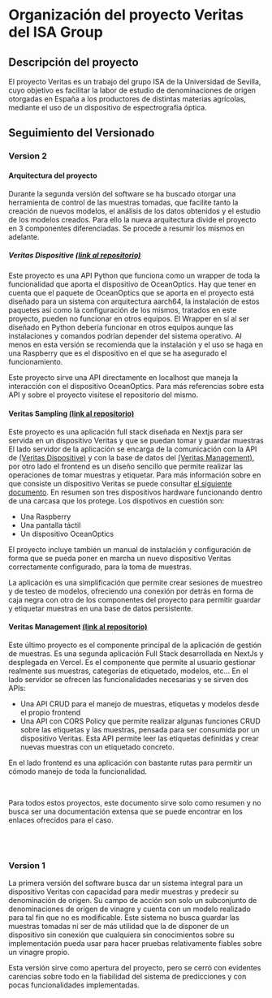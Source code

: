 # Organización del proyecto Veritas del ISA Group

## Descripción del proyecto

El proyecto Veritas es un trabajo del grupo ISA de la Universidad de Sevilla, cuyo objetivo es facilitar la labor de estudio de denominaciones de origen otorgadas en España a los productores de distintas materias agrícolas, mediante el uso de un dispositivo de espectrografía óptica.

## Seguimiento del Versionado

### Version 2

#### Arquitectura del proyecto

Durante la segunda versión del software se ha buscado otorgar una herramienta de control de las muestras tomadas, que facilite tanto la creación de nuevos modelos, el análisis de los datos obtenidos y el estudio de los modelos creados. Para ello la nueva arquitectura divide el proyecto en 3 componentes diferenciadas. Se procede a resumir los mismos en adelante.

##### Veritas Dispositive [(link al repositorio)](https://github.com/veritas-analytics/VeritasDispositive)

Este proyecto es una API Python que funciona como un wrapper de toda la funcionalidad que aporta el dispositivo de OceanOptics. Hay que tener en cuenta que el paquete de OceanOptics que se aporta en el proyecto está diseñado para un sistema con arquitectura aarch64, la instalación de estos paquetes así como la configuración de los mismos, tratados en este proyecto, pueden no funcionar en otros equipos. El Wrapper en sí al ser diseñado en Python debería funcionar en otros equipos aunque las instalaciones y comandos podrían depender del sistema operativo. Al menos en esta versión se recomienda que la instalación y el uso se haga en una Raspberry que es el dispositivo en el que se ha asegurado el funcionamiento.

Este proyecto sirve una API directamente en localhost que maneja la interacción con el dispositivo OceanOptics. Para más referencias sobre esta API y sobre el proyecto visitese el repositorio del mismo.

#### Veritas Sampling [(link al repositorio)](https://github.com/veritas-analytics/VeritasSampling)

Este proyecto es una aplicación full stack diseñada en Nextjs para ser servida en un dispositivo Veritas y que se puedan tomar y guardar muestras El lado servidor de la aplicación se encarga de la comunicación con la API de [(Veritas Dispositive)](https://github.com/veritas-analytics/VeritasDispositive) y con la base de datos del [(Veritas Management)](https://github.com/veritas-analytics/VeritasManagement), por otro lado el frontend es un diseño sencillo que permite realizar las operaciones de tomar muestras y etiquetar. 
Para más información sobre en que consiste un dispositivo Veritas se puede consultar [el siguiente documento](https://github.com/veritas-analytics/VeritasSampling.git). En resumen son tres dispositivos hardware funcionando dentro de una carcasa que los protege. Los dispotivos en cuestión son:

- Una Raspberry
- Una pantalla táctil
- Un dispositivo OceanOptics

El proyecto incluye también un manual de instalación y configuración de forma que se pueda poner en marcha un nuevo dispositivo Veritas correctamente configurado, para la toma de muestras. 

La aplicación es una simplificación que permite crear sesiones de muestreo y de testeo de modelos, ofreciendo una conexión por detrás en forma de caja negra con otro de los componentes del proyecto para permitir guardar y etiquetar muestras en una base de datos persistente. 

#### Veritas Management [(link al repositorio)](https://github.com/veritas-analytics/VeritasManagement)

Este último proyecto es el componente principal de la aplicación de gestión de muestras. Es una segunda aplicación Full Stack desarrollada en NextJs y desplegada en Vercel. Es el componente que permite al usuario gestionar realmente sus muestras, categorías de etiquetado, modelos, etc...
En el lado servidor se ofrecen las funcionalidades necesarias y se sirven dos APIs:

- Una API CRUD para el manejo de muestras, etiquetas y modelos desde el propio frontend
- Una API con CORS Policy que permite realizar algunas funciones CRUD sobre las etiquetas y las muestras, pensada para ser consumida por un dispositivo Veritas. Esta API permite leer las etiquetas definidas y crear nuevas muestras con un etiquetado concreto.

En el lado frontend es una aplicación con bastante rutas para permitir un cómodo manejo de toda la funcionalidad.

<br>

Para todos estos proyectos, este documento sirve solo como resumen y no busca ser una documentación extensa que se puede encontrar en los enlaces ofrecidos para el caso.

<br> 
<br>

### Version 1

La primera versión del software busca dar un sistema integral para un dispositivo Veritas con capacidad para medir muestras y predecir su denominación de origen. Su campo de acción son solo un subconjunto de denominaciones de origen de vinagre y cuenta con un modelo realizado para tal fin que no es modificable. Este sistema no busca guardar las muestras tomadas ni ser de más utilidad que la de disponer de un dispositivo sin conexión que cualquiera sin conocimientos sobre su implementación pueda usar para hacer pruebas relativamente fiables sobre un vinagre propio.

Esta versión sirve como apertura del proyecto, pero se cerró con evidentes carencias sobre todo en la fiabilidad del sistema de predicciones y con pocas funcionalidades implementadas.
